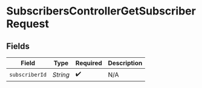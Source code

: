 # SubscribersControllerGetSubscriberRequest


## Fields

| Field              | Type               | Required           | Description        |
| ------------------ | ------------------ | ------------------ | ------------------ |
| `subscriberId`     | *String*           | :heavy_check_mark: | N/A                |